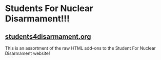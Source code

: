 # Students For Nuclear Disarmament!!!
## [students4disarmament.org](https://students4disarmament.org)

This is an assortment of the raw HTML add-ons to the Student For Nuclear Disarmament website!